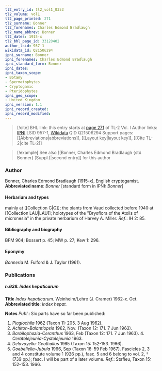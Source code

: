 ```yaml
---
tl2_entry_id: tl2_vol1_0353
tl2_volume: vol1
tl2_page_printed: 271
tl2_surname: Bonner
tl2_forenames: Charles Edmond Bradlaugh
tl2_name_abbrev: Bonner
tl2_dates: 1915-x
tl2_bhl_page_id: 33120402
author_lsid: 957-1
wikidata_id: Q21506294
ipni_surname: Bonner
ipni_forenames: Charles Edmond Bradlaugh
ipni_standard_form: Bonner
ipni_dates: 
ipni_taxon_scope: 
- Botany
- Spermatophytes
- Cryptogamic
- Pteridophytes
ipni_geo_scope: 
- United Kingdom
ipni_version: 1.1
ipni_record_created: 
ipni_record_modified:
---
```


> [!cite] BHL link: this entry starts at [page 271](https://www.biodiversitylibrary.org/page/33120402) of TL-2 Vol. I
> Author links: [IPNI](https://www.ipni.org/a/957-1) LSID 957-1, [Wikidata](https://www.wikidata.org/wiki/Q21506294) QID Q21506294
> Support pages: [[Abbreviations|abbreviations]], [[Layout key|layout key]], [[Cite TL-2|cite TL-2]]

> [!example] See also [[Bonner, Charles Edmond Bradlaugh {std. Bonner} (Suppl.)|second entry]] for this author

### Author

Bonner, Charles Edmond Bradlaugh (1915-x), English cryptogamist. 
**Abbreviated name**: *Bonner* \[standard form in IPNI: *Bonner*\]

#### Herbarium and types

mainly at [[Collection G|G]]; the plants from Vaud collected before 1940 at [[Collection LAU|LAU]]; holotypes of the "Bryoflora of the Atolls of micronesia" in the private herbarium of Harvey A. Miller.
*Ref*.: IH 2: 85.

#### Bibliography and biography

BFM 964; Bossert p. 45; MW p. 27; Kew 1: 296.

#### Eponymy

*Bonneria* M. Fulford & J. Taylor (1961).

### Publications

##### n.638. Index hepaticarum

**Title**
*Index hepaticarum*. Weinheim/Lehre (J. Cramer) 1962-x. Oct.
**Abbreviated title**: *Index hepat.*

**Notes**
*Publ*.: Six parts have so far been published:
1. *Plagiochila* 1962 (Taxon 11: 205. 3 Aug 1962).
2. *Achiton-Balantiopsis* 1962, Nov. (Taxon 12: 171. 7 Jun 1963).
3. *Barbilophozia-Ceranthus* 1963, Feb (Taxon 12: 171. 7 Jun 1963). 4. *Ceratolejeunia-Cystolejeunia* 1963.
5. *Delavayella-Geothallus* 1965 (Taxon 15: 152-153. 1966).
6. *Goebeliella-Jubula* 1966, Sep (Taxon 16: 59 Feb 1967).
Fascicles 2, 3 and 4 constitute volume 1 (926 pp.), fasc. 5 and 6 belong to vol. 2, † (739 pp.); fasc. I will be part of a later volume.
*Ref*.: Stafleu, Taxon 15: 152-153. 1966.

